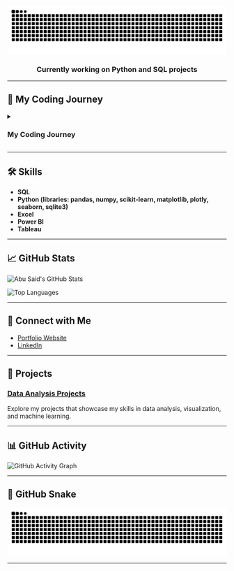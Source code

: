<!-- Centered Header Section -->
<p align="center">
  <img src="https://raw.githubusercontent.com/Bolgenhagen/Bolgenhagen/output/snake.svg" alt="Snake animation" />
</p>

<h3 align="center">Currently working on <strong>Python and SQL projects</strong></h3>

---

## 🧭 My Coding Journey

<details>
  <summary><h3>My Coding Journey</h3></summary>

  <p>My journey into programming started during my Erasmus internship when I took a programming subject. At first, it felt overwhelming, and I nearly gave up, believing it was too difficult. I passed the subject, but programming didn’t seem like my path at the time. However, that changed when I joined a research institute and saw colleagues working with Python and R. Inspired by their work, I saw programming as a personal challenge I wanted to overcome.</p>

  <p>Determined to improve, I took courses, practiced, and eventually succeeded—earning my first certificate in Data Analysis with Python. Alongside this, I was selected for a master’s thesis investigating stress responses in aquaculture fish using transcriptomics and proteomics. This gave me the perfect opportunity to apply my Python and R skills, creating visualizations like heatmaps, volcano plots, and boxplots. I also learned to work with remote servers using MobaXterm and gained experience in Bash scripting.</p>

  <p>What once seemed impossible became one of my greatest strengths. Programming is now an essential part of my research, and I’m excited to continue growing in bioinformatics and computational biology.</p>
</details>

---

## 🛠️ Skills

- **SQL**  
- **Python (libraries: pandas, numpy, scikit-learn, matplotlib, plotly, seaborn, sqlite3)**  
- **Excel**  
- **Power BI**  
- **Tableau**

---

## 📈 GitHub Stats

![Abu Said's GitHub Stats](https://github-readme-stats.vercel.app/api?username=Bolgenhagen&show_icons=true&hide_title=true&hide=prs&count_private=true&hide_border=true&theme=radical)

![Top Languages](https://github-readme-stats.vercel.app/api/top-langs/?username=Bolgenhagen&layout=compact&langs_count=8&hide_border=true&theme=radical)

---

## 🔗 Connect with Me

- [Portfolio Website]()
- [LinkedIn](https://www.linkedin.com/in/felipebolgenhagen/)


---



## 🧪 Projects

### [Data Analysis Projects](https://github.com/Bolgenhagen/medical_data_visualizer_freecodecamp_project)

Explore my projects that showcase my skills in data analysis, visualization, and machine learning.

---

## 📊 GitHub Activity

![GitHub Activity Graph](https://activity-graph.herokuapp.com/graph?username=Bolgenhagen&theme=github)

---

## 🐍 GitHub Snake

![GitHub Snake](https://raw.githubusercontent.com/Bolgenhagen/Bolgenhagen/output/snake.svg)

---
